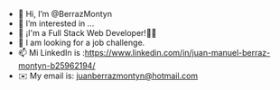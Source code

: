 - 👋 Hi, I’m @BerrazMontyn
- 👀 I’m interested in ...
- 🌱 ¡I'm a Full Stack Web Developer!💪🏽
- 💞️ I am looking for a job challenge.
- 📫 Mi LinkedIn is :https://www.linkedin.com/in/juan-manuel-berraz-montyn-b25962194/
- ✉️ My email is: juanberrazmontyn@hotmail.com

<!---
Come and see my repository ⚜️⚜️
--->
